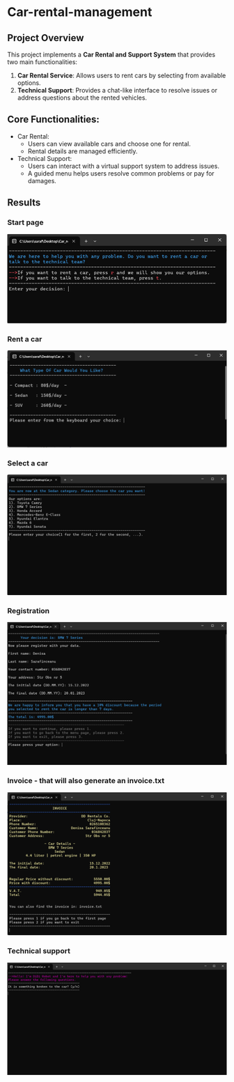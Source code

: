 # Car-rental-management

## Project Overview
This project implements a **Car Rental and Support System** that provides two main functionalities:
 1. **Car Rental Service**: Allows users to rent cars by selecting from available options.
 2. **Technical Support**: Provides a chat-like interface to resolve issues or address questions about the rented vehicles.


## Core Functionalities:
 - Car Rental:
     - Users can view available cars and choose one for rental.
     - Rental details are managed efficiently.
 - Technical Support:
     - Users can interact with a virtual support system to address issues.
     - A guided menu helps users resolve common problems or pay for damages.
  
## Results
### Start page
![Start_page](start_page.png)
### Rent a car
![Rent](car.png)
### Select a car
![Select](choice.png)
### Registration
![Register](informations.png)
### Invoice - that will also generate an invoice.txt
![Invoice](invoice.png)
### Technical support
![Technical](technical.png)

